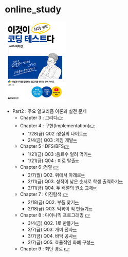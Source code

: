 # online_study

<img src="./images/bookcover.png" style="zoom:25%;" />

* Part2 : 주요 알고리즘 이론과 실전 문제
  * Chapter 3 : 그리디[👉](./3_greedy.md)
  * Chapter 4 : 구현(Implementation)[👉](./4_impl.md)
    * 1/28(금) Q02 :왕실의 나이트[✏](4_impl_problem_1.md)
    * 2/4(금) Q03 :게임 개발[✏](4_impl_problem_2.md)
  * Chapter 5 : DFS/BFS[👉](./5_DFS_BFS.md)
    * 1/21(금) Q03 :음료수 얼려 먹기[✏](5_DFS_BFS_problem_1.md)
    * 1/21(금) Q04 : 미로 탈출[✏](5_DFS_BFS_problem_2.md)
  * Chapter 6 :정렬 [👉](./6_sorting.md)
    * 2/7(월) Q02. 위에서 아래로[✏](6_sorting_problem_1.md)
    * 2/11(금) Q03. 성적이 낮은 순서로 학생 출력하기[✏](6_sorting_problem_2.md)
    * 2/11(금) Q04. 두 배열의 원소 교체[✏](6_sorting_problem_3.md)
  * Chapter 7 : 이진탐색 [👉](./7_binary_search.md)
    * 2/18(금) Q02. 부품 찾기[✏](7_binary_search_problem_1.md)
    * 2/18(금) Q03. 떡볶이 떡 만들기[✏](7_binary_search_problem_2.md)
  * Chapter 8 : 다이나믹 프로그래밍 [👉](./8_dynamic_programming.md)
    * 3/4(금) Q02. 1로 만들기[✏](8_dynamic_programming_problem_1.md)
    * 3/7(금) Q03. 개미 전사[✏](8_dynamic_programming_problem_2.md)
    * 3/7(금) Q04. 바닥 공사[✏](8_dynamic_programming_problem_3.md)
    * 3/7(금) Q05. 효율적인 화폐 구성[✏](8_dynamic_programming_problem_4.md)
  * Chapter 9 : 최단 경로 [👉](./9_shortest_path.md)